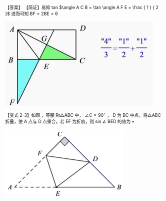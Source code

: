 【答案】 【简证】易知 tan $\angle A C B = \tan \angle A F E = \frac { 1 } { 2 }$ 进而可知 $\mathrm { B F } { = } 2 \mathrm { B E } { = } 6$

![](<../../qs_image_DB/专题1-3_“12345”模型·选填压轴必备大招（共3种类型）（解析版）__/402c2bf8f89b826e6f9676ee5634381603ea661d3fc28ca08bb01e8c1ca2d744.jpg>)

【变式 2-3】如图 ，等腰 Rt△ABC 中， $\angle \mathrm { C } { = } 9 0 ^ { \circ }$ ， D 为 BC 中点，将△ABC 折叠，使 A 点与 D 点重合，若 EF 为折痕，则 sin $\angle$ BED 的值为 •

![](<../../qs_image_DB/专题1-3_“12345”模型·选填压轴必备大招（共3种类型）（解析版）__/cb59abd6f4667802129dac69f03646e323639778e10253c9c8d56abd578c4cf4.jpg>)
